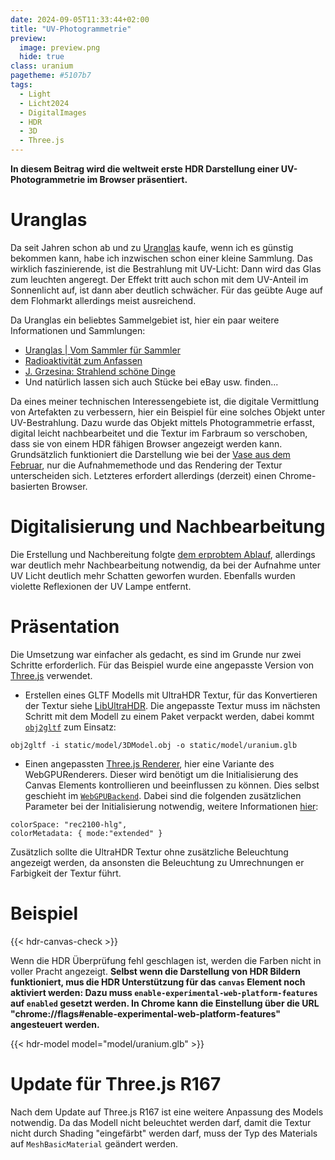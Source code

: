 ```yaml
---
date: 2024-09-05T11:33:44+02:00
title: "UV-Photogrammetrie"
preview:
  image: preview.png
  hide: true
class: uranium
pagetheme: #5107b7
tags:
  - Light
  - Licht2024
  - DigitalImages
  - HDR
  - 3D
  - Three.js
---
```


**In diesem Beitrag wird die weltweit erste HDR Darstellung einer UV-Photogrammetrie im Browser präsentiert.**
<!--more-->

# Uranglas

Da seit Jahren schon ab und zu [Uranglas](https://de.wikipedia.org/wiki/Uranglas) kaufe, wenn ich es günstig bekommen kann, habe ich inzwischen schon einer kleine Sammlung. Das wirklich faszinierende, ist die Bestrahlung mit UV-Licht: Dann wird das Glas zum leuchten angeregt. Der Effekt tritt auch schon mit dem UV-Anteil im Sonnenlicht auf, ist dann aber deutlich schwächer. Für das geübte Auge auf dem Flohmarkt allerdings meist ausreichend.

Da Uranglas ein beliebtes Sammelgebiet ist, hier ein paar weitere Informationen und Sammlungen:
* [Uranglas | Vom Sammler für Sammler](https://www.uranglas.ch/)
* [Radioaktivität zum Anfassen](https://www.radioaktivitaet-zum-anfassen.com/uranglas-mehr/photogalerie-urangl%C3%A4ser/)
* [J. Grzesina: Strahlend schöne Dinge](https://www.grzesina.de/radioakt/dinge.htm)
* Und natürlich lassen sich auch Stücke bei eBay usw. finden...

Da eines meiner technischen Interessengebiete ist, die digitale Vermittlung von Artefakten zu verbessern, hier ein Beispiel für eine solches Objekt unter UV-Bestrahlung. Dazu wurde das Objekt mittels Photogrammetrie erfasst, digital leicht nachbearbeitet und die Textur im Farbraum so verschoben, dass sie von einem HDR fähigen Browser angezeigt werden kann. Grundsätzlich funktioniert die Darstellung wie bei der [Vase aus dem Februar](/post/3d-model), nur die Aufnahmemethode und das Rendering der Textur unterscheiden sich. Letzteres erfordert allerdings (derzeit) einen Chrome-basierten Browser.

# Digitalisierung und Nachbearbeitung
Die Erstellung und Nachbereitung folgte [dem erprobtem Ablauf](/post/3d-models/), allerdings war deutlich mehr Nachbearbeitung notwendig, da bei der Aufnahme unter UV Licht deutlich mehr Schatten geworfen wurden. Ebenfalls wurden violette Reflexionen der UV Lampe entfernt.

# Präsentation

Die Umsetzung war einfacher als gedacht, es sind im Grunde nur zwei Schritte erforderlich. Für das Beispiel wurde eine angepasste Version von [Three.js](https://threejs.org/) verwendet.
* Erstellen eines GLTF Modells mit UltraHDR Textur, für das Konvertieren der Textur siehe [LibUltraHDR](/post/ultrahdr/). Die angepasste Textur muss im nächsten Schritt mit dem Modell zu einem Paket verpackt werden, dabei kommt [`obj2gltf`](https://github.com/CesiumGS/obj2gltf) zum Einsatz:

```
obj2gltf -i static/model/3DModel.obj -o static/model/uranium.glb
```

* Einen angepassten [Three.js Renderer](https://github.com/mrdoob/three.js/blob/master/examples/jsm/renderers/webgpu/WebGPURenderer.js), hier eine Variante des WebGPURenderers. Dieser wird benötigt um die Initialisierung des Canvas Elements kontrollieren und beeinflussen zu können. Dies selbst geschieht im [`WebGPUBackend`](https://github.com/mrdoob/three.js/blob/master/examples/jsm/renderers/webgpu/WebGPUBackend.js). Dabei sind die folgenden zusätzlichen Parameter bei der Initialisierung notwendig, weitere Informationen [hier](https://github.com/ccameron-chromium/webgpu-hdr/blob/main/EXPLAINER.md#example-use):
```
colorSpace: "rec2100-hlg",
colorMetadata: { mode:"extended" }
```

Zusätzlich sollte die UltraHDR Textur ohne zusätzliche Beleuchtung angezeigt werden, da ansonsten die Beleuchtung zu Umrechnungen er Farbigkeit der Textur führt.

# Beispiel

{{< hdr-canvas-check >}}

Wenn die HDR Überprüfung fehl geschlagen ist, werden die Farben nicht in voller Pracht angezeigt. **Selbst wenn die Darstellung von HDR Bildern funktioniert, mus die HDR Unterstützung für das `canvas` Element noch aktiviert werden: Dazu muss `enable-experimental-web-platform-features` auf `enabled` gesetzt werden. In Chrome kann die Einstellung über die URL "chrome://flags#enable-experimental-web-platform-features" angesteuert werden.**

{{< hdr-model model="model/uranium.glb" >}}

# Update für Three.js R167

Nach dem Update auf Three.js R167 ist eine weitere Anpassung des Models notwendig. Da das Modell nicht beleuchtet werden darf, damit die Textur nicht durch Shading "eingefärbt" werden darf, muss der Typ des Materials auf `MeshBasicMaterial` geändert werden.
